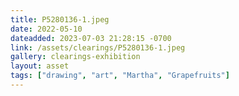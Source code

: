 ```yaml
---
title: P5280136-1.jpeg
date: 2022-05-10
dateadded: 2023-07-03 21:28:15 -0700
link: /assets/clearings/P5280136-1.jpeg
gallery: clearings-exhibition
layout: asset
tags: ["drawing", "art", "Martha", "Grapefruits"]
--- 
```

